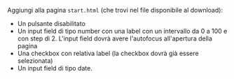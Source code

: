 Aggiungi alla pagina `start.html` (che trovi nel file disponibile al download):
- Un pulsante disabilitato
- Un input field di tipo number con una label con un intervallo da 0 a 100 e con step di 2. L'input field dovrà avere l'autofocus all'apertura della pagina
- Una checkbox con relativa label (la checkbox dovrà già essere selezionata)
- Un input field di tipo date.

